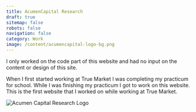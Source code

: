 ```yaml
---
title: AcumenCapital Research
draft: true
sitemap: false
robots: false
navigation: false
category: Work
image: /content/acumencapital-logo-bg.png
---
```


I only worked on the code part of this website and had no input on the content or design of this site.

When I first started working at True Market I was completing my practicum for school. While I was finishing my practicum I got to work on this website. This is the first website that I worked on while working at True Market.

![Acumen Capital Research Logo](/content/acumencapital-logo-bg.png)